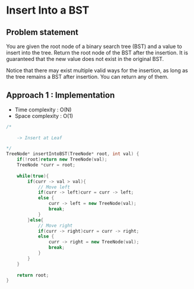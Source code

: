 # Insert Into a BST

## Problem statement 

You are given the root node of a binary search tree (BST) and a value to insert into the tree. Return the root node of the BST after the insertion. It is guaranteed that the new value does not exist in the original BST.

Notice that there may exist multiple valid ways for the insertion, as long as the tree remains a BST after insertion. You can return any of them.

## Approach 1 : Implementation

- Time complexity : O(N)
- Space complexity : O(1)

```cpp
/*
    
    -> Insert at Leaf

*/
TreeNode* insertIntoBST(TreeNode* root, int val) {
    if(!root)return new TreeNode(val);  
    TreeNode *curr = root;
    
    while(true){
        if(curr -> val > val){
            // Move left
            if(curr -> left)curr = curr -> left;
            else {
                curr -> left = new TreeNode(val);
                break;
            }
        }else{
            // Move right
            if(curr -> right)curr = curr -> right;
            else {
                curr -> right = new TreeNode(val);
                break;
            }
        }
    }
    
    return root;
}
```